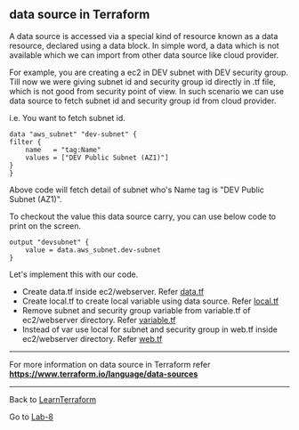 ## data source in Terraform

A data source is accessed via a special kind of resource known as a data resource, declared using a data block. In simple word, a data which is not available which we can import from other data source like cloud provider.

For example, you are creating a ec2 in DEV subnet with DEV security group. Till now we were giving subnet id and security group id directly in .tf file, which is not good from security point of view. In such scenario we can use data source to fetch subnet id and security group id from cloud provider.

i.e. You want to fetch subnet id.

    data "aws_subnet" "dev-subnet" {
    filter {
        name   = "tag:Name"
        values = ["DEV Public Subnet (AZ1)"]
    }    
    }

Above code will fetch detail of subnet who's Name tag is "DEV Public Subnet (AZ1)".

To checkout the value this data source carry, you can use below code to print on the screen.

    output "devsubnet" {
        value = data.aws_subnet.dev-subnet
    }

Let's implement this with our code.

- Create data.tf inside ec2/webserver. Refer [data.tf](./ec2/webserver/data.tf)
- Create local.tf to create local variable using data source. Refer [local.tf](./ec2/webserver/local.tf)
- Remove subnet and security group variable from variable.tf of ec2/webserver directory. Refer [variable.tf](./ec2/webserver/variable.tf)
- Instead of var use local for subnet and security group in web.tf inside ec2/webserver directory. Refer [web.tf](./ec2/webserver/web.tf)

------

For more information on data source in Terraform refer **https://www.terraform.io/language/data-sources**

------

Back to [LearnTerraform](../Readme.md)

Go to [Lab-8](../Lab-8/Readme.md)